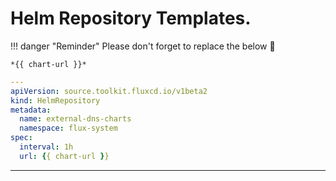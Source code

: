 # Helm Repository Templates.

!!! danger "Reminder"
    Please don't forget to replace the below 🤠

    *{{ chart-url }}*  


```yaml
---
apiVersion: source.toolkit.fluxcd.io/v1beta2
kind: HelmRepository
metadata:
  name: external-dns-charts
  namespace: flux-system
spec:
  interval: 1h
  url: {{ chart-url }}
```

---
